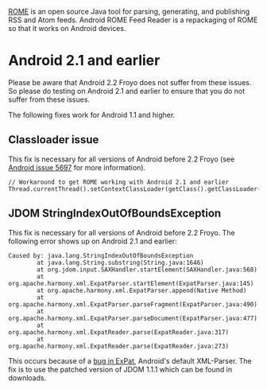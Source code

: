 [ROME](https://rome.dev.java.net/) is an open source Java tool for parsing, generating, and publishing RSS and Atom feeds. Android ROME Feed Reader is a repackaging of ROME so that it works on Android devices.

# Android 2.1 and earlier #

Please be aware that Android 2.2 Froyo does not suffer from these issues. So please do testing on Android 2.1 and earlier to ensure that you do not suffer from these issues.

The following fixes work for Android 1.1 and higher.

## Classloader issue ##

This fix is necessary for all versions of Android before 2.2 Froyo (see [Android issue 5697](http://code.google.com/p/android/issues/detail?id=5697) for more information).

```
// Workaround to get ROME working with Android 2.1 and earlier
Thread.currentThread().setContextClassLoader(getClass().getClassLoader());
```

## JDOM StringIndexOutOfBoundsException ##

This fix is necessary for all versions of Android before 2.2 Froyo. The following error shows up on Android 2.1 and earlier:

```
Caused by: java.lang.StringIndexOutOfBoundsException
        at java.lang.String.substring(String.java:1646)
        at org.jdom.input.SAXHandler.startElement(SAXHandler.java:568)
        at org.apache.harmony.xml.ExpatParser.startElement(ExpatParser.java:145)
        at org.apache.harmony.xml.ExpatParser.append(Native Method)
        at org.apache.harmony.xml.ExpatParser.parseFragment(ExpatParser.java:490)
        at org.apache.harmony.xml.ExpatParser.parseDocument(ExpatParser.java:477)
        at org.apache.harmony.xml.ExpatReader.parse(ExpatReader.java:317)
        at org.apache.harmony.xml.ExpatReader.parse(ExpatReader.java:273)
```

This occurs because of a [bug in ExPat](http://www.jdom.org/pipermail/jdom-interest/2009-July/016345.html), Android's default XML-Parser. The fix is to use the patched version of JDOM 1.1.1 which can be found in downloads.